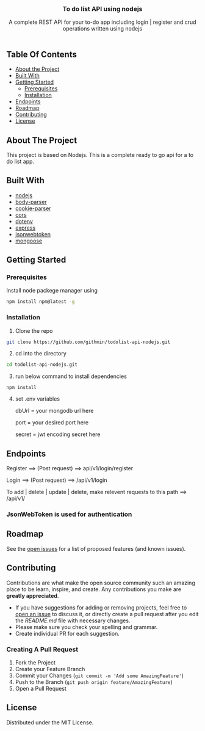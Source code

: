 <br/>
<p align="center">
  <h3 align="center">To do list API using nodejs</h3>
   <p align="center">
    A complete REST API for your to-do app including login | register and crud operations written using nodejs
    <br/>
    <br/>
</p>



## Table Of Contents

* [About the Project](#about-the-project)
* [Built With](#built-with)
* [Getting Started](#getting-started)
  * [Prerequisites](#prerequisites)
  * [Installation](#installation)
* [Endpoints](#endpoints)
* [Roadmap](#roadmap)
* [Contributing](#contributing)
* [License](#license)


## About The Project

This project is based on Nodejs. This is a complete ready to go api for a to do list app. 

## Built With



* [nodejs](https://nodejs.org/)
* [body-parser](https://www.npmjs.com/package/body-parser)
* [cookie-parser](https://www.npmjs.com/package/cookie-parser)
* [cors](https://www.npmjs.com/package/cors)
* [dotenv](https://www.npmjs.com/package/dotenv)
* [express](https://www.npmjs.com/package/express)
* [jsonwebtoken](https://www.npmjs.com/package/jsonwebtoken)
* [mongoose](https://www.npmjs.com/package/mongoose)

## Getting Started


### Prerequisites

Install node packege manager using

```sh
npm install npm@latest -g
```

### Installation

1. Clone the repo
```sh
git clone https://github.com/githmin/todolist-api-nodejs.git
```

2. cd into the directory
```sh
cd todolist-api-nodejs.git
```

3.  run below command to install dependencies
```JS
npm install
```
4. set .env variables

    dbUrl = your mongodb url here
    
    port = your desired port here
    
    secret = jwt encoding secret here

## Endpoints


Register ==> (Post request) ==> api/v1/login/register

Login ==> (Post request) ==> /api/v1/login 

To add | delete | update | delete, make relevent requests to this path ==> /api/v1/

### JsonWebToken is used for authentication

## Roadmap

See the [open issues](https://github.com/githmin/todolist-api-nodejs/issues) for a list of proposed features (and known issues).

## Contributing

Contributions are what make the open source community such an amazing place to be learn, inspire, and create. Any contributions you make are **greatly appreciated**.
* If you have suggestions for adding or removing projects, feel free to [open an issue](https://github.com/githmin/todolist-api-nodejs/issues/new) to discuss it, or directly create a pull request after you edit the *README.md* file with necessary changes.
* Please make sure you check your spelling and grammar.
* Create individual PR for each suggestion.

### Creating A Pull Request

1. Fork the Project
2. Create your Feature Branch
3. Commit your Changes (`git commit -m 'Add some AmazingFeature'`)
4. Push to the Branch (`git push origin feature/AmazingFeature`)
5. Open a Pull Request

## License

Distributed under the MIT License. 